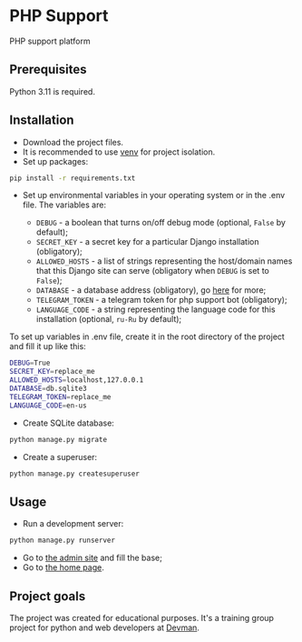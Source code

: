 # PHP Support

PHP support platform

## Prerequisites

Python 3.11 is required.

## Installation

- Download the project files.
- It is recommended to use [venv](https://docs.python.org/3/library/venv.html?highlight=venv#module-venv) for project isolation.
- Set up packages:

```bash
pip install -r requirements.txt
```

- Set up environmental variables in your operating system or in the .env file. The variables are:

  - `DEBUG` - a boolean that turns on/off debug mode (optional, `False` by default);
  - `SECRET_KEY` - a secret key for a particular Django installation (obligatory);
  - `ALLOWED_HOSTS` - a list of strings representing the host/domain names that this Django site can serve (obligatory when `DEBUG` is set to `False`);
  - `DATABASE` - a database address (obligatory), go [here](https://github.com/jacobian/dj-database-url) for more;
  - `TELEGRAM_TOKEN` - a telegram token for php support bot (obligatory);
  - `LANGUAGE_CODE` - a string representing the language code for this installation (optional, `ru-Ru` by default);

To set up variables in .env file, create it in the root directory of the project and fill it up like this:

```bash
DEBUG=True
SECRET_KEY=replace_me
ALLOWED_HOSTS=localhost,127.0.0.1
DATABASE=db.sqlite3
TELEGRAM_TOKEN=replace_me
LANGUAGE_CODE=en-us
```

- Create SQLite database:

```bash
python manage.py migrate
```

- Create a superuser:

```bash
python manage.py createsuperuser
```

## Usage

- Run a development server:

```bash
python manage.py runserver
```

- Go to [the admin site](http://127.0.0.1:8000/admin/) and fill the base;
- Go to [the home page](http://127.0.0.1:8000/).

## Project goals

The project was created for educational purposes.
It's a training group project for python and web developers at [Devman](https://dvmn.org).
